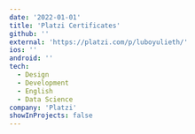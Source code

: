```yaml
---
date: '2022-01-01'
title: 'Platzi Certificates'
github: ''
external: 'https://platzi.com/p/luboyulieth/'
ios: ''
android: ''
tech:
  - Design
  - Development
  - English
  - Data Science
company: 'Platzi'
showInProjects: false
---
```



